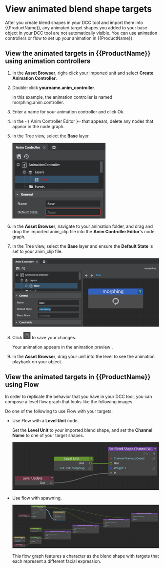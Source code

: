 # View animated blend shape targets

After you create blend shapes in your DCC tool and import them into {{ProductName}}, any animated target shapes you added to your base object in your DCC tool are not automatically visible. You can use animation controllers or flow to set up your animation in {{ProductName}}.

## View the animated targets in {{ProductName}} using animation controllers

1.	In the **Asset Browser**, right-click your imported unit and select **Create Animation Controller**.

1.	Double-click **yourname.anim_controller**.

	In this example, the animation controller is named morphing.anim.controller.

1.	Enter a name for your animation controller and click Ok.

1.	In the ~{ Anim Controller Editor }~ that appears, delete any nodes that appear in the node graph.

1.	In the Tree view, select the **Base** layer.

	![](../../images/morph_base.png)

1. In the **Asset Browser**, navigate to your animation folder, and drag and drop the imported anim_clip file into the **Anim Controller Editor**'s node graph.

1. In the Tree view, select the **Base** layer and ensure the **Default State** is set to your anim_clip file.

	![](../../images/morph_base_layer.png)

1. Click ![](../../images/icon_save.png) to save your changes.

	Your animation appears in the animation preview .

1. In the **Asset Browser**, drag your unit into the level to see the animation playback on your object.

## View the animated targets in {{ProductName}} using Flow

In order to replicate the behavior that you have in your DCC tool, you can compose a level flow graph that looks like the following images.

Do one of the following to use Flow with your targets:

-	Use Flow with a **Level Unit** node.

	Set the **Level Unit** to your imported blend shape, and set the **Channel Name** to one of your target shapes.

	![](../../images/blend_shape_flow_unit.png)

-	Use flow with spawning.

	![](../../images/blend_shape_spawn.png)

	This flow graph features a character as the blend shape with targets that each represent a different facial expression.
